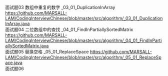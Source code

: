 面试题03 数组中重复的数字 _03_01_DuplicationInArray    
https://github.com/MARSALL-LAM/CodingInterviewChinese/blob/master/src/algorithm/_03_01_DuplicationInArray.java
<br/>面试题04 
二位数组中的查找 _04_01_FindInPartiallySortedMatrix   https://github.com/MARSALL-LAM/CodingInterviewChinese/blob/master/src/algorithm/_04_01_FindInPartiallySortedMatrix.java
<br/>面试题05 
替换空格 _05_01_ReplaceSpace https://github.com/MARSALL-LAM/CodingInterviewChinese/blob/master/src/algorithm/_05_01_ReplaceSpace.java
<br/>面试题06